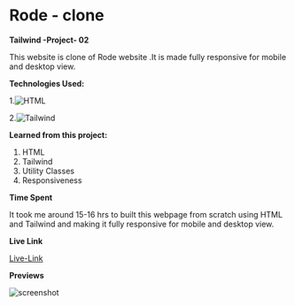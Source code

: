 # Rode - clone


**Tailwind -Project- 02**

This website is clone of Rode website .It is made  fully responsive for mobile and desktop view.

**Technologies Used:** 


1.![HTML](https://img.shields.io/badge/-HTML5-orange)

2.![Tailwind](https://img.shields.io/badge/-Tailwind-green)


**Learned from this project:**

1. HTML
2. Tailwind
3. Utility Classes
4. Responsiveness

**Time Spent**

It took me around 15-16 hrs to built this webpage from scratch using HTML and Tailwind and making
it fully responsive for mobile and desktop view.

**Live Link**

[Live-Link](https://tailwind02-rode-clone.netlify.app/)

**Previews**

![screenshot](screenshots/127.0.0.1_5500_index.html%20(7).png)